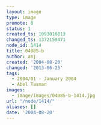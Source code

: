 ```yaml
---
layout: image
type: image
promote: 0
status: 1
created_ts: 1093016813
changed_ts: 1372159471
node_id: 1414
title: 04085-b
author: anj
created: '2004-08-20'
changed: '2013-06-25'
tags:
  - 2004/01 - January 2004
  - Abel Tasman
images:
  - image/images/04085-b-1414.jpg
url: "/node/1414/"
aliases: []
date: '2004-08-20'
---
```


